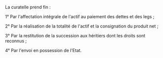   
 La curatelle prend fin :  

  
 1° Par l'affectation intégrale de l'actif au paiement des dettes et des legs ;  

  
 2° Par la réalisation de la totalité de l'actif et la consignation du produit net ;  

  
 3° Par la restitution de la succession aux héritiers dont les droits sont reconnus ;  

  
 4° Par l'envoi en possession de l'Etat.  
